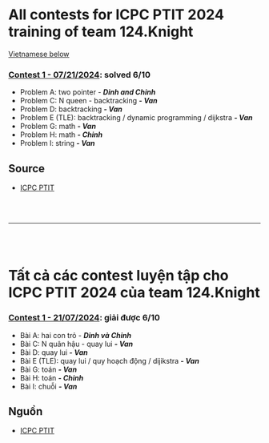 # All contests for ICPC PTIT 2024 training of team 124.Knight

[Vietnamese below](#vietnamese-section)

### [Contest 1 - 07/21/2024](contest/contest_1/problem_image/): solved 6/10
  - Problem A: two pointer - ***Dinh and Chinh***
  - Problem C: N queen - backtracking ***- Van***
  - Problem D: backtracking ***- Van***
  - Problem E (TLE): backtracking / dynamic programming / dijkstra ***- Van***
  - Problem G: math ***- Van***
  - Problem H: math ***- Chinh***
  - Problem I: string ***- Van***

## Source
- <a href="https://icpc.ptit.edu.vn/" target="_blank">ICPC PTIT</a>

<br><br> 

---
<br><br>

<a id="vietnamese-section"></a>
# Tất cả các contest luyện tập cho ICPC PTIT 2024 của team 124.Knight

### [Contest 1 - 21/07/2024](contest/contest_1/problem_image/): giải được 6/10
  - Bài A: hai con trỏ - ***Dinh và Chinh***
  - Bài C: N quân hậu - quay lui ***- Van***
  - Bài D: quay lui ***- Van***
  - Bài E (TLE): quay lui / quy hoạch động / dijikstra ***- Van***
  - Bài G: toán ***- Van***
  - Bài H: toán ***- Chinh***
  - Bài I: chuỗi ***- Van***
  

## Nguồn
- <a href="https://icpc.ptit.edu.vn/" target="_blank">ICPC PTIT</a>